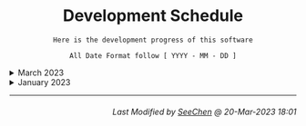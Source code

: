 <div align="center">

# Development Schedule

```
Here is the development progress of this software

All Date Format follow [ YYYY - MM - DD ]
```

</div>

<details>
   <summary> March 2023 </summary>

**`2023 - 03 - 20`**
```
1. Realize publish post function.
2. Complete Modify Post function.
```

**`2023 - 03 - 13`**
``` 
1. Unified return format.
2. Write DAO interface.
3. Complete User Login, Register, Delete, Update information function.
```
   
**`2023 - 03 - 12`**
``` 
1. Rewrite Server Code
```

</details>

<details>
   <summary> January 2023 </summary>

**`2023 - 01 - 15`**
``` 
1. Complete Project Report.
```

**`2023 - 01 - 14`**
``` 
1. Fixed Bug.
```

**`2023 - 01 - 12`**
``` 
1. Try to connect client and server.
```

**`2023 - 01 - 8`**
``` 
1. Complete the basic functions of the server.
```

**`2023 - 01 - 6`**
``` 
1. Web client login and register pages development.
```
   
**`2023 - 01 - 4`**
``` 
1. Start Developer this Project.
```
</details>

---

<div align="right">

###### *Last Modified by [SeeChen](https://github.com/SeeChen/) @ 20-Mar-2023 18:01*
</div>